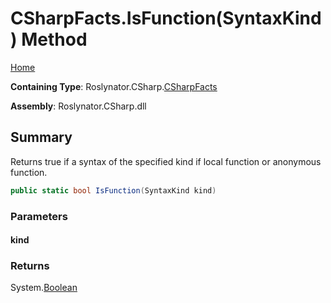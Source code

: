 <a name="_top"></a>

# CSharpFacts\.IsFunction\(SyntaxKind\) Method

[Home](../../../../README.md#_top)

**Containing Type**: Roslynator\.CSharp\.[CSharpFacts](../README.md#_top)

**Assembly**: Roslynator\.CSharp\.dll

## Summary

Returns true if a syntax of the specified kind if local function or anonymous function\.

```csharp
public static bool IsFunction(SyntaxKind kind)
```

### Parameters

#### kind

### Returns

System\.[Boolean](https://docs.microsoft.com/en-us/dotnet/api/system.boolean)

